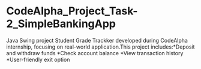 # CodeAlpha_Project_Task-2_SimpleBankingApp
Java Swing project Student Grade Trackker developed during CodeAlpha internship, focusing on real-world application.This project includes:*Deposit and withdraw funds *Check account balance *View transaction history *User-friendly exit option
